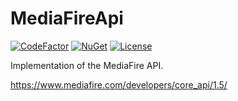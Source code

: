 # MediaFireApi
[![CodeFactor](https://www.codefactor.io/repository/github/sakya/cmdlineargsparser/badge)](https://www.codefactor.io/repository/github/sakya/mediafireapi)
[![NuGet](https://img.shields.io/nuget/v/mediafireapi.svg)](https://www.nuget.org/packages/mediafireapi/)
[![License](https://img.shields.io/github/license/sakya/mediafireapi)](https://github.com/sakya/mediafireapi/blob/master/LICENSE)

Implementation of the MediaFire API.

https://www.mediafire.com/developers/core_api/1.5/